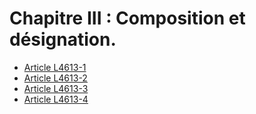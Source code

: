 # Chapitre III : Composition et désignation.

* [Article L4613-1](./LEGIARTI000031085527.md)
* [Article L4613-2](./LEGIARTI000031086971.md)
* [Article L4613-3](./LEGIARTI000006903327.md)
* [Article L4613-4](./LEGIARTI000025578941.md)
